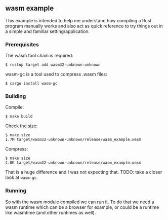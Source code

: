 ## wasm example
This example is intended to help me understand how compiling a Rust program
manually works and also act as quick reference to try things out in a simple
and familiar setting/application.

### Prerequisites

The wasm tool chain is required:
```console
$ rustup target add wasm32-unknown-unknown
```

wasm-gc is a tool used to compress .wasm files:
```console
$ cargo install wasm-gc
```

### Building
Compile:
```console
$ make build
```

Check the size:
```console
$ make size
1.7M target/wasm32-unknown-unknown/release/wasm_example.wasm
```

Compress:
```console
$ make size
4.0K target/wasm32-unknown-unknown/release/wasm_example.wasm
```
That is a huge difference and I was not expecting that. TODO: take a closer
look at `wasm-gc`.


### Running
So with the wasm module compiled we can run it. To do that we need a wasm
runtime which can be a browser for example, or could be a runtime like
wasmtime (and other runtimes as well).


